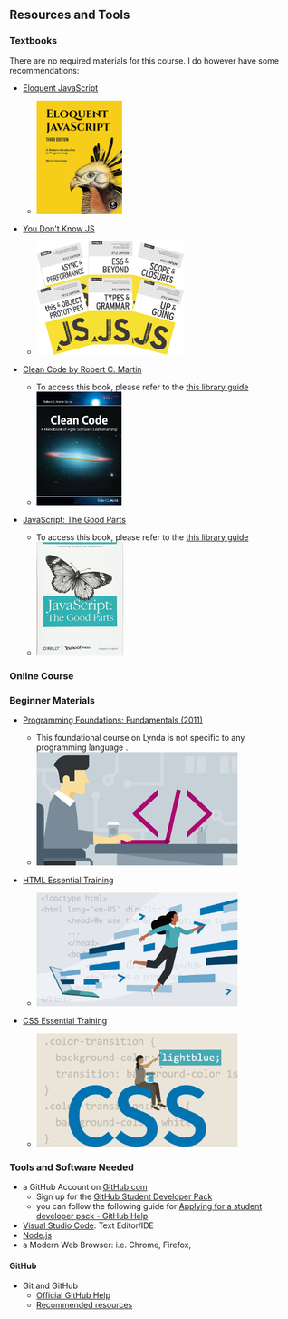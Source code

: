 ## Resources and Tools

### Textbooks
There are no required materials for this course. I do however have some recommendations:

* [Eloquent JavaScript](https://eloquentjavascript.net/)
    * [<img alt="Eloquent JavaScript" src="assets/images/eloquentJS.jpg" style="height:200px"/>](https://eloquentjavascript.net/)

* [You Don't Know JS](https://github.com/getify/You-Dont-Know-JS)
    * [<img alt="You Don't Know JS" src="assets/images/youDontKnowJs.jpg" style="height:200px"/>](https://github.com/getify/You-Dont-Know-JS)

* [Clean Code by Robert C. Martin](https://www.oreilly.com/library/view/clean-code-/9783826655487/?ar)
    * To access this book, please refer to the [this library guide](https://guides.libraries.uc.edu/information_technology/safaribooks)
    * [<img alt="Clean Code book cover" src="assets/images/cleanCode.jpg" style="height:200px"/>](https://www.oreilly.com/library/view/clean-code-/9783826655487/?ar)

* [JavaScript: The Good Parts](https://learning.oreilly.com/library/view/javascript-the-good/9780596517748/)
    * To access this book, please refer to the [this library guide](https://guides.libraries.uc.edu/information_technology/safaribooks)
    * [<img alt="JavaScript: The Good Parts cover" src="assets/images/jsTheGoodParts.jpg" style="height:200px"/>](https://learning.oreilly.com/library/view/javascript-the-good/9780596517748/)

### Online Course

### Beginner Materials
* [Programming Foundations: Fundamentals (2011)](https://www.lynda.com/Programming-Foundations-tutorials/Foundations-Programming-Fundamentals/83603-2.html)
    * This foundational course on Lynda is not specific to any programming language .
    * [<img alt="Programming Foundation Linkedin Learning Course Cover" src="assets/images/Lynda1.jpg" style="height:200px" />](https://www.lynda.com/Programming-Foundations-tutorials/Foundations-Programming-Fundamentals/83603-2.html)

* [HTML Essential Training](https://www.linkedin.com/learning/html-essential-training-4)
    * [<img alt="HTML Essential Training Linkedin Learning Course Cover" src="assets/images/Lynda2.jpg" style="height:200px" />](https://www.linkedin.com/learning/html-essential-training-4/what-is-html?u=2133849)

* [CSS Essential Training](https://www.linkedin.com/learning/css-essential-training-3)
    * [<img alt="CSS Essential Training Linkedin Learning Course Cover" src="assets/images/Lynda3.jpg" style="height:200px" />](https://www.linkedin.com/learning/css-essential-training-3)


### Tools and Software Needed
* a GitHub Account on [GitHub.com](https://github.com/)
    * Sign up for the [GitHub Student Developer Pack](https://education.github.com/pack)
    * you can follow the following guide for [Applying for a student developer pack - GitHub Help](https://help.github.com/en/articles/applying-for-a-student-developer-pack)
* [Visual Studio Code](https://code.visualstudio.com/download): Text Editor/IDE
* [Node.js](https://nodejs.org)
* a Modern Web Browser: i.e. Chrome, Firefox,

#### GitHub
* Git and GitHub
    * [Official GitHub Help](https://help.github.com/)
    * [Recommended resources](http://hackerhours.org/resources.html#github)
